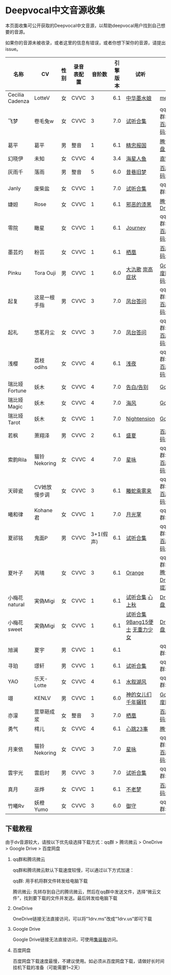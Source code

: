 # Deepvocal中文音源收集

本页面收集可公开获取的Deepvocal中文音源，以帮助deepvocal用户找到自己想要的音源。

如果你的音源未被收录，或者这里的信息有错误，或者你想下架你的音源，请提出issue。

|名称|CV|性别|录音表配置|音阶数|引擎版本|试听|下载|
|-|-|-|-|-|-|-|-|
|Cecilia Cadenza|LotteV|女|CVVC|3|6.1|[中华墨水娘](https://www.bilibili.com/video/BV1pA411n7u4)|[mediafire](http://www.mediafire.com/file/fv7kd2rotg2uptm/CeciliaCadenza_ZH_v0.5b.zip/file)|
|飞梦|卷毛兔w|女|CVVC|3|7.0|[试听合集](https://www.bilibili.com/video/BV1yv411s7Wb)|qq群:863271261 [百度网盘 提取码:fmdv](https://pan.baidu.com/s/1pwlOZZ5czc3_TpBzVCffqQ)|
|葛平|葛平|男|整音|1|6.1|[精忠报国](https://www.bilibili.com/video/BV1fJ411n7km)|[腾讯微云](https://share.weiyun.com/5W3ceO9) [百度网盘 提取码:knra](https://pan.baidu.com/s/1aPjPlW1BerLhivUjdq8nQg)|
|幻晓伊|未知|女|CVVC|4|3.4|[海星人鱼](https://www.bilibili.com/video/BV1Ps411Y7Cp)|[直链下载](http://sharpkey-files.oss-cn-beijing.aliyuncs.com/sharpkey_voice/Setup_HuanXiaoYi_v1.2.exe)|
|灰雨千|落雨|男|整音|5|6.0|[昔巷旧梦](https://www.bilibili.com/video/BV1i4411U7sn)|[百度网盘 提取码:48ki](https://pan.baidu.com/s/1WkuLQSqqHQywfctMh__jKA)|
|Janly|废柴盐|女|CVVC|1|7.0|[试听合集](https://www.bilibili.com/video/BV19y4y127UH)|qq群:1167899685|
|婕妲|Rose|女|CVVC|1|6.1|[邪恶的漆黑](https://www.bilibili.com/video/BV1np4y1D7ws)|[腾讯微云](https://share.weiyun.com/5cDlabQ) [Google Drive](https://bit.ly/2XNUkOX)|
|零院|瞰星|女|CVVC|1|6.1|[Journey](https://www.bilibili.com/video/BV1c5411P7qX)|qq群:1070967586 [百度网盘 提取码:bhhh](https://pan.baidu.com/s/1elz9GC_XYmVgLwzxVFn0uQ)|
|墨芸灼|粉芸|女|CVVC|1|6.1|[栖凰](https://www.bilibili.com/video/BV1Yk4y1m7hG)|[百度网盘 提取码:uwfy](https://pan.baidu.com/s/1VBQDbupp9-JMwFckr_JdzQ)|
|Pinku|Tora Ouji|男|CVVC|1|6.0|[大氿歌](https://www.bilibili.com/video/BV1Bt411A7ab) [崇高症状](https://www.bilibili.com/video/BV1Jt411P7vU/)|[Google Drive](https://drive.google.com/open?id=1ECWzTbCa-wVLOLreRsdD0NeEIEySgjCo) [百度网盘 提取码:xi7v](https://pan.baidu.com/s/1ThzdLQaeDsO7MObHijXFhQ)|
|起复|这是一根手指|男|CVVC|3|7.0|[凤台答问](https://www.bilibili.com/video/BV1Bf4y1e7wJ)|qq群:234143343 [百度网盘 提取码:ggv7](https://pan.baidu.com/s/18LWNKq5hxL4P_xTp7Xv0Qg )|
|起礼|悠茗月尘|女|CVVC|3|7.0|[凤台答问](https://www.bilibili.com/video/BV1Bf4y1e7wJ)|qq群:234143343 [百度网盘 提取码:ggv7](https://pan.baidu.com/s/18LWNKq5hxL4P_xTp7Xv0Qg )|
|浅樱|荔枝odihs|女|CVVC|4|6.1|[浅夜](https://www.bilibili.com/video/BV1L64y1M7Na)|qq群:952024974 [百度网盘 提取码:QYDV](https://pan.baidu.com/s/1lNKJwqsgwABi8RUApG7Big)|
|瑞比娅 Fortune|妖木|女|CVVC|4|7.0|[告白/告别](https://www.bilibili.com/video/BV1D54y117Qi)|[Google drive](https://drive.google.com/drive/folders/1K_ThzO9Gn-c-boyuElAxqXK54kR1KcL6)|
|瑞比娅 Magic|妖木|女|CVVC|4|7.0|[海风](https://www.bilibili.com/video/BV1Wa4y1j7hM)|[Google drive](https://drive.google.com/drive/folders/1K_ThzO9Gn-c-boyuElAxqXK54kR1KcL6)|
|瑞比娅 Tarot|妖木|女|CVVC|1|7.0|[Nightension](https://www.bilibili.com/video/BV1D54y117Qi)|[Google drive](https://drive.google.com/drive/folders/1K_ThzO9Gn-c-boyuElAxqXK54kR1KcL6)|
|若枫|萧翔泽|男|CVVC|2|6.1|[盛夏](https://www.bilibili.com/video/BV1Sh411d7Fd)|[百度网盘 提取码:ruof](https://pan.baidu.com/s/1v_NaQyhiqGQfM-Oz87kdoA)|
|索韵Rila|猫铃Nekoring|女|CVVC|4|7.0|[星咏](https://www.bilibili.com/video/BV19K4y1n7zP)|qq群:1075312453 [百度网盘 提取码:z7y1](https://pan.baidu.com/s/10Kf19iVQCU-uxugHX8r5Ng)|
|天碎瓷|CV她放慢步调|女|CVVC|3|6.1|[螣蛇乘雾来](https://www.bilibili.com/video/BV1Wi4y1G7pc)|qq群:1014862803 [百度网盘 提取码:rf2p](https://pan.baidu.com/s/15oLQEK8hEVIXq_BFGh9xXw )|
|曦和律|Kohane君|女|CVVC|1|7.0|[月光掌](https://www.bilibili.com/video/BV12z4y1X7GT)|qq群:655178018|
|夏祁铭|鬼面P|男|CVVC|3+1(假声)|6.1|[试听合集](https://www.bilibili.com/video/BV1Gf4y1y78m)|qq群:1083881873 [百度网盘 提取码:fgon](https://pan.baidu.com/s/1IkjkPOKva_Yhd3v024zgiA)|
|夏叶子|芮晴|女|CVVC|3|6.1|[Orange](https://www.bilibili.com/video/BV1WJ411J7k3)|qq群:775802167 [腾讯微云](https://share.weiyun.com/5T3AQFg) [Google Drive](https://drive.google.com/open?id=1djBX_wTszaScBnE1eqFJ0_9pm8l3mRQ4) [百度网盘 提取码:jan6](https://pan.baidu.com/s/1LbhZ9dKWiwIqajy4l-58Yw)|
|小梅花natural|実偽Migi|女|CVVC|1|6.1|[试听合集](https://www.bilibili.com/video/BV1kK411F78f) [心上秋](https://www.bilibili.com/video/BV1FZ4y1x7xf)|[Dropbox](https://www.dropbox.com/s/xpzltoccrmvsxxh/JAE-01%20%E5%B0%8F%E6%A2%85%E8%8A%B1%20CVVChinese%20DeepVocal%201.0.zip) [百度网盘 提取码:wgo5](https://pan.baidu.com/s/1-ORrXZXIoThJ9dGS03U-2Q)|
|小梅花sweet|実偽Migi|女|CVVC|1|6.1|[试听合集](https://www.bilibili.com/video/BV1kK411F78f) [9Bang15便士](https://www.bilibili.com/video/BV1Vz411i7ma) [无重力少女](https://www.bilibili.com/video/BV1AD4y1R7i6)|[Dropbox](https://www.dropbox.com/s/xpzltoccrmvsxxh/JAE-01%20%E5%B0%8F%E6%A2%85%E8%8A%B1%20CVVChinese%20DeepVocal%201.0.zip) [百度网盘 提取码:wgo5](https://pan.baidu.com/s/1-ORrXZXIoThJ9dGS03U-2Q)|
|旭澜|夏宇|男|CVVC|1|6.1||qq群:177160319|
|寻珀|璟轩|男|CVVC|1|6.1|[试听合集](https://www.bilibili.com/video/BV1Kk4y1m7FU)|qq群:961863976|
|YAO|乐天-Lotte|女|CVVC|4|6.1|[水叙湖风](https://www.bilibili.com/video/BV1cK4y1X7yM)|qq群:1084916757|
|翊|KENLV|男|CVVC|1|6.0|[神的女儿们](https://www.bilibili.com/video/BV19J411P7cD) [千年辗转](https://www.bilibili.com/video/BV1qJ411A7KU)|[Google Drive](https://drive.google.com/file/d/1gTHUQVi1pQ47la2pyaO4BUk3cRZJZCUZ/view) [百度网盘](https://pan.baidu.com/s/1zZwkCCl9wgustFsIpEAM3w)|
|亦濛|萱草砸成浆|女|整音|3|7.0|[栖凰](https://www.bilibili.com/video/BV1CZ4y1w7om)|[百度网盘 提取码:ngef](https://pan.baidu.com/s/1JVRDwx-tHp2uLzWI8pC_wA)|
|勇气|樗儿|女|CVVC|4|6.1|[心跳23事](https://www.bilibili.com/video/BV1d7411s7sC)|[腾讯微云](https://share.weiyun.com/5i6ZQ7O)|
|月柬依|猫铃Nekoring|女|CVVC|3|7.0|[星咏](https://www.bilibili.com/video/BV19K4y1n7zP)|qq群:1075312453 [百度网盘 提取码:ljkd](https://pan.baidu.com/s/1DJHgY25z_PpZQ6AWI7ZRgQ)|
|雲宇光|雲启时|男|CVVC|3|7.0|[试听合集](https://www.bilibili.com/video/BV1Va4y1L7DK)|qq群:831302201|
|真月|巫烨|女|CVVC|1|6.1|[不老梦](https://www.bilibili.com/video/BV12a411A7qJ)|[百度网盘 提取码:p297](https://pan.baidu.com/s/1GyVYb-aPCa3U79vDymnvcA)|
|竹曦Rv|妖橙Yumo|女|CVVC|3|6.0|[御守](https://www.bilibili.com/video/BV1k5411J7Z4)|qq群:1104581827|

## 下载教程
由于dv音源较大，请按以下优先级选择下载方式：qq群 > 腾讯微云 > OneDrive > Google Drive > 百度网盘

1. qq群和腾讯微云
    
    qq群和腾讯微云默认下载速度较慢，可以通过以下方式加速：

    qq群: 用手机将群文件转发给电脑下载

    腾讯微云: 先转存到自己的腾讯微云，然后在qq群中发送文件，选择“微云文件”，找到要下载的文件并发送。最后转发给电脑下载

2. OneDrive
    
    OneDrive链接无法直接访问，可以将"1drv.ms"改成"1drv.us"即可下载

3. Google Drive
    
    Google Drive链接无法直接访问，可使用[集装箱](https://microsoftedge.microsoft.com/addons/detail/%E9%9B%86%E8%A3%85%E7%AE%B1/iooablphhiejolggkfjnojinnmccdapb)访问。

4. 百度网盘
    
    百度网盘下载速度最慢，不建议使用。如必须从百度网盘下载，请做好长时间挂机下载的准备（可能需要1~2天）